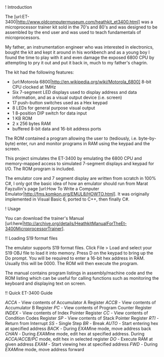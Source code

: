 ! Introduction

The [url:ET-3400|http://www.oldcomputermuseum.com/heathkit_et3400.html] was a microprocessor trainer kit sold in the 70's and 80's and was designed to be assembled by the end user and was used to teach fundamentals of microprocessors.  

My father, an instrumentation engineer who was interested in electronics, bought the kit and kept it around in his workbench and as a young boy I found the time to play with it and even damage the exposed 6800 CPU by attempting to pry it out and put it back in, much to my father's chagrin.

The kit had the following features:

* [url:Motorola 6800|http://en.wikipedia.org/wiki/Motorola_6800] 8-bit CPU clocked at 1MHz
* Six 7-segment LED displays used to display address and data information, and as a visual output device (i.e. screen)
* 17 push-button switches used as a Hex keypad
* 8 LEDs for general purpose visual output
* 1 8-position DIP switch for data input
* 1 KB ROM 
* 2 x 256 bytes RAM
* buffered 8-bit data and 16-bit address ports

The ROM contained a program allowing the user to (tediously, i.e. byte-by-byte) enter, run and monitor programs in RAM using the keypad and the screen.

This project simulates the ET-3400 by emulating the 6800 CPU and memory-mapped access to simulated 7-segment displays and keypad for I/O. The ROM program is included.

The emulator core and 7 segment display are written from scratch in 100% C#, I only got the basic idea of how an emulator should run from Marat Fayzullin's page [url:How To Write a Computer Emulator|http://fms.komkon.org/EMUL8/HOWTO.html]. It was originally implemented in Visual Basic 6, ported to C++, then finally C#.

! Usage

You can download the trainer's Manual [url:here|http://archive.org/details/HeathkitManualForTheEt-3400MicroprocessorTrainer]. 

!! Loading S19 format files

The emulator supports S19 format files. Click File > Load and select your S19 OBJ file to load it into memory.  Press D on the keypad to bring up the Do prompt. You will be required to enter a 16-bit hex address in RAM. Usually this will be 0000. The ROM will then execute the program.

The manual contains program listings in assembly/machine code and the ROM listing which can be useful for calling functions such as monitoring the keyboard and displaying text on screen.

!! Quick ET-3400 Guide

*ACCA* - View contents of Accumulator A Register
*ACCB* - View contents of Accumulator B Register
*PC* - View contents of Program Counter Register
*INDEX* - View contents of Index Pointer Register
*CC* - View contents of Condition Codes Register
*SP* - View contents of Stack Pointer Register
*RTI* - Return from Interrupt
*SS* - Single Step
*BR* - Break
*AUTO* - Start entering hex at specified address
*BACK* - During *EXAM*ine mode, move address back
*CHAN* - During *EXAM*ine mode, edit hex at specified address. During *ACCA/ACCB/PC* mode, edit hex in selected register
*DO* - Execute RAM at given address
*EXAM* - Start viewing hex at specified address
*FWD* - During *EXAM*ine mode, move address forward